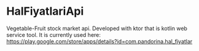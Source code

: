 # HalFiyatlariApi

Vegetable-Fruit stock market api. Developed with ktor that is kotlin web service tool. 
It is currently used here: https://play.google.com/store/apps/details?id=com.pandorina.hal_fiyatlar
